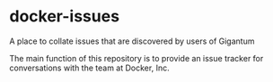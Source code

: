 # docker-issues
A place to collate issues that are discovered by users of Gigantum

The main function of this repository is to provide an issue tracker for conversations with the team at Docker, Inc.
